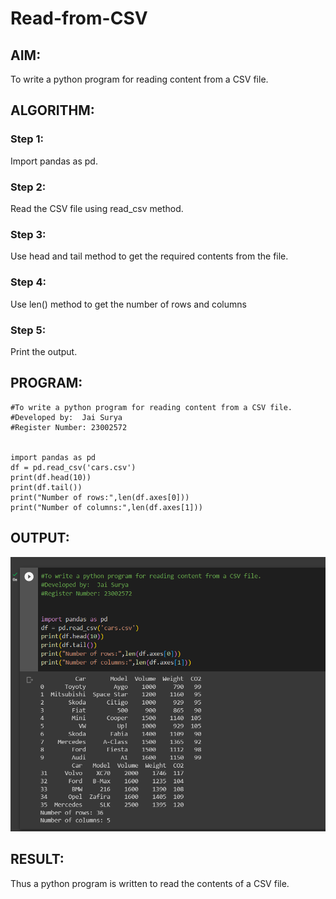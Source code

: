 # Read-from-CSV

## AIM:
To write a python program for reading content from a CSV file.
## ALGORITHM:

### Step 1:
Import pandas as pd.
### Step 2:
Read the CSV file using read_csv method.
### Step 3:
Use head and tail method to get the required contents from the file.
### Step 4:
Use len() method to get the number of rows and columns
### Step 5:
Print the output.
## PROGRAM:
```
#To write a python program for reading content from a CSV file.
#Developed by:  Jai Surya
#Register Number: 23002572


import pandas as pd
df = pd.read_csv('cars.csv')
print(df.head(10))
print(df.tail())
print("Number of rows:",len(df.axes[0]))
print("Number of columns:",len(df.axes[1]))
```

## OUTPUT:
![out](/ss.png)

## RESULT:
Thus a python program is written to read the contents of a CSV file.